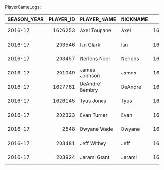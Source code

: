 PlayerGameLogs:

| SEASON_YEAR   |   PLAYER_ID | PLAYER_NAME     | NICKNAME   |    TEAM_ID | TEAM_ABBREVIATION   | TEAM_NAME              |    GAME_ID | GAME_DATE           | MATCHUP     | WL   |     MIN |   FGM |   FGA |   FG_PCT |   FG3M |   FG3A |   FG3_PCT |   FTM |   FTA |   FT_PCT |   OREB |   DREB |   REB |   AST |   TOV |   STL |   BLK |   BLKA |   PF |   PFD |   PTS |   PLUS_MINUS |   NBA_FANTASY_PTS |   DD2 |   TD3 |   WNBA_FANTASY_PTS |   GP_RANK |   W_RANK |   L_RANK |   W_PCT_RANK |   MIN_RANK |   FGM_RANK |   FGA_RANK |   FG_PCT_RANK |   FG3M_RANK |   FG3A_RANK |   FG3_PCT_RANK |   FTM_RANK |   FTA_RANK |   FT_PCT_RANK |   OREB_RANK |   DREB_RANK |   REB_RANK |   AST_RANK |   TOV_RANK |   STL_RANK |   BLK_RANK |   BLKA_RANK |   PF_RANK |   PFD_RANK |   PTS_RANK |   PLUS_MINUS_RANK |   NBA_FANTASY_PTS_RANK |   DD2_RANK |   TD3_RANK |   WNBA_FANTASY_PTS_RANK |   AVAILABLE_FLAG |
|:--------------|------------:|:----------------|:-----------|-----------:|:--------------------|:-----------------------|-----------:|:--------------------|:------------|:-----|--------:|------:|------:|---------:|-------:|-------:|----------:|------:|------:|---------:|-------:|-------:|------:|------:|------:|------:|------:|-------:|-----:|------:|------:|-------------:|------------------:|------:|------:|-------------------:|----------:|---------:|---------:|-------------:|-----------:|-----------:|-----------:|--------------:|------------:|------------:|---------------:|-----------:|-----------:|--------------:|------------:|------------:|-----------:|-----------:|-----------:|-----------:|-----------:|------------:|----------:|-----------:|-----------:|------------------:|-----------------------:|-----------:|-----------:|------------------------:|-----------------:|
| 2016-17       |     1626253 | Axel Toupane    | Axel       | 1610612740 | NOP                 | New Orleans Pelicans   | 0021601230 | 2017-04-12T00:00:00 | NOP @ POR   | W    | 20.88   |     4 |     4 |    1     |      0 |      0 |      0    |     0 |     0 |      0   |      0 |      1 |     1 |     0 |     0 |     1 |     0 |      0 |    4 |     0 |     8 |           12 |              12.2 |     0 |     0 |                 11 |         1 |        1 |        1 |            1 |      15213 |       8702 |      18194 |             1 |       12221 |       18442 |          12221 |      13946 |      14843 |         13946 |       12923 |       17700 |      19668 |      18531 |      16648 |       4652 |       7994 |           1 |     22341 |      18615 |      12666 |              3181 |                  17637 |       2032 |        118 |                   17859 |                1 |
| 2016-17       |      203546 | Ian Clark       | Ian        | 1610612744 | GSW                 | Golden State Warriors  | 0021601229 | 2017-04-12T00:00:00 | GSW vs. LAL | W    | 22.2317 |     2 |     8 |    0.25  |      0 |      4 |      0    |     0 |     0 |      0   |      0 |      4 |     4 |     3 |     2 |     1 |     0 |      0 |    1 |     2 |     4 |           -6 |              14.3 |     0 |     0 |                 13 |         1 |        1 |        1 |            1 |      14133 |      15070 |      10580 |         20034 |       12221 |        5404 |          12221 |      13946 |      14843 |         13946 |       12923 |        6518 |       9421 |       5382 |       4192 |       4652 |       7994 |           1 |      5176 |       7572 |      18247 |             18336 |                  16016 |       2032 |        118 |                   16174 |                1 |
| 2016-17       |      203457 | Nerlens Noel    | Nerlens    | 1610612742 | DAL                 | Dallas Mavericks       | 0021601223 | 2017-04-12T00:00:00 | DAL @ MEM   | W    | 22.6333 |     4 |     8 |    0.5   |      0 |      0 |      0    |     2 |     2 |      1   |      1 |      6 |     7 |     0 |     2 |     1 |     1 |      0 |    0 |     1 |    10 |          -11 |              22.4 |     0 |     0 |                 21 |         1 |        1 |        1 |            1 |      13774 |       8702 |      10580 |          8149 |       12221 |       18442 |          12221 |       6376 |       7939 |             1 |        6171 |        2949 |       3867 |      18531 |       4192 |       4652 |       2482 |           1 |         1 |      12086 |      10270 |             22078 |                  10140 |       2032 |        118 |                   10056 |                1 |
| 2016-17       |      201949 | James Johnson   | James      | 1610612748 | MIA                 | Miami Heat             | 0021601221 | 2017-04-12T00:00:00 | MIA vs. WAS | W    | 36.7    |     5 |    11 |    0.455 |      0 |      3 |      0    |     2 |     2 |      1   |      1 |      7 |     8 |     8 |     2 |     0 |     1 |      0 |    3 |     3 |    12 |            6 |              34.6 |     0 |     0 |                 30 |         1 |        1 |        1 |            1 |       2057 |       6330 |       6285 |         12221 |       12221 |        7843 |          12221 |       6376 |       7939 |             1 |        6171 |        1966 |       2879 |        776 |       4192 |      12237 |       2482 |           1 |     17848 |       4543 |       8198 |              6692 |                   4034 |       2032 |        118 |                    5052 |                1 |
| 2016-17       |     1627761 | DeAndre' Bembry | DeAndre'   | 1610612737 | ATL                 | Atlanta Hawks          | 0021601226 | 2017-04-12T00:00:00 | ATL @ IND   | L    | 31.7    |     3 |     6 |    0.5   |      1 |      2 |      0.5  |     0 |     0 |      0   |      2 |      5 |     7 |     2 |     2 |     1 |     1 |      1 |    3 |     0 |     7 |           -8 |              22.4 |     0 |     0 |                 21 |         1 |    13060 |    13060 |        13060 |       5968 |      11660 |      14148 |          8149 |        6264 |       10977 |           3584 |      13946 |      14843 |         13946 |        3010 |        4395 |       3867 |       8113 |       4192 |       4652 |       2482 |       17509 |     17848 |      18615 |      14235 |             20002 |                  10140 |       2032 |        118 |                   10056 |                1 |
| 2016-17       |     1626145 | Tyus Jones      | Tyus       | 1610612750 | MIN                 | Minnesota Timberwolves | 0021601224 | 2017-04-12T00:00:00 | MIN @ HOU   | L    | 28.1167 |     6 |     9 |    0.667 |      3 |      4 |      0.75 |     2 |     2 |      1   |      1 |      3 |     4 |     7 |     1 |     2 |     1 |      0 |    1 |     2 |    17 |           10 |              40.3 |     0 |     0 |                 37 |         1 |    13060 |    13060 |        13060 |       9005 |       4424 |       8880 |          2938 |        1368 |        5404 |           1645 |       6376 |       7939 |             1 |        6171 |        9449 |       9421 |       1163 |       8857 |       1493 |       2482 |           1 |      5176 |       7572 |       4422 |              4076 |                   2403 |       2032 |        118 |                    2614 |                1 |
| 2016-17       |      202323 | Evan Turner     | Evan       | 1610612757 | POR                 | Portland Trail Blazers | 0021601230 | 2017-04-12T00:00:00 | POR vs. NOP | L    | 22.6833 |     3 |     8 |    0.375 |      0 |      0 |      0    |     0 |     0 |      0   |      0 |      4 |     4 |     3 |     3 |     0 |     0 |      1 |    1 |     0 |     6 |            1 |              12.3 |     0 |     0 |                 13 |         1 |    13060 |    13060 |        13060 |      13732 |      11660 |      10580 |         15774 |       12221 |       18442 |          12221 |      13946 |      14843 |         13946 |       12923 |        6518 |       9421 |       5382 |       1865 |      12237 |       7994 |       17509 |      5176 |      18615 |      15401 |             11093 |                  17585 |       2032 |        118 |                   16174 |                1 |
| 2016-17       |        2548 | Dwyane Wade     | Dwyane     | 1610612741 | CHI                 | Chicago Bulls          | 0021601222 | 2017-04-12T00:00:00 | CHI vs. BKN | W    | 22.4833 |     3 |     9 |    0.333 |      0 |      0 |      0    |     1 |     2 |      0.5 |      0 |      2 |     2 |     4 |     6 |     0 |     0 |      0 |    1 |     1 |     7 |           13 |               9.4 |     0 |     0 |                 13 |         1 |        1 |        1 |            1 |      13901 |      11660 |       8880 |         16811 |       12221 |       18442 |          12221 |      10567 |       7939 |         10848 |       12923 |       13221 |      15902 |       3629 |        140 |      12237 |       7994 |           1 |      5176 |      12086 |      14235 |              2758 |                  19723 |       2032 |        118 |                   16174 |                1 |
| 2016-17       |      203481 | Jeff Withey     | Jeff       | 1610612762 | UTA                 | Utah Jazz              | 0021601227 | 2017-04-12T00:00:00 | UTA vs. SAS | W    |  5.95   |     1 |     2 |    0.5   |      0 |      0 |      0    |     1 |     2 |      0.5 |      1 |      1 |     2 |     0 |     0 |     0 |     1 |      0 |    0 |     1 |     3 |            0 |               8.4 |     0 |     0 |                  7 |         1 |        1 |        1 |            1 |      24008 |      18863 |      21916 |          8149 |       12221 |       18442 |          12221 |      10567 |       7939 |         10848 |        6171 |       17700 |      15902 |      18531 |      16648 |      12237 |       2482 |           1 |         1 |      12086 |      19886 |             12096 |                  20510 |       2032 |        118 |                   20990 |                1 |
| 2016-17       |      203924 | Jerami Grant    | Jerami     | 1610612760 | OKC                 | Oklahoma City Thunder  | 0021601225 | 2017-04-12T00:00:00 | OKC vs. DEN | L    | 17.4667 |     5 |     6 |    0.833 |      1 |      1 |      1    |     2 |     2 |      1   |      0 |      4 |     4 |     1 |     0 |     1 |     0 |      0 |    1 |     1 |    13 |            4 |              22.3 |     0 |     0 |                 21 |         1 |    13060 |    13060 |        13060 |      18039 |       6330 |      14148 |          1306 |        6264 |       14538 |              1 |       6376 |       7939 |             1 |       12923 |        6518 |       9421 |      12386 |      16648 |       4652 |       7994 |           1 |      5176 |      12086 |       7338 |              8241 |                  10228 |       2032 |        118 |                   10056 |                1 |